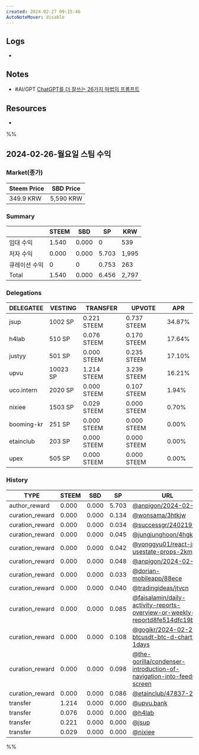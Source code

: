 ```yaml
---
created: 2024-02-27 09:15:46
AutoNoteMover: disable
---
```


## Logs
-

## Notes

- #AI/GPT [ChatGPT를 더 잘쓰는 26가지 마법의 프롬프트](upnote://x-callback-url/openNote?noteId=198d8bf8-5a69-4251-a3ad-76828d3d6ca4)

## Resources
-

%%

## 2024-02-26-월요일 스팀 수익

### Market(종가)
| Steem Price | SBD Price |
| --- | --- |
| 349.9 KRW | 5,590 KRW |

### Summary
| | STEEM | SBD | SP | KRW |
| --- | --- | --- | --- |--- |
| 임대 수익 | 1.540 | 0.000 | 0 | 539 |
| 저자 수익 | 0.000 | 0.000 | 5.703 | 1,995 |
| 큐레이션 수익 | 0 | 0 | 0.753 | 263 |
| Total | 1.540 | 0.000 | 6.456 | 2,797 |

### Delegations
| DELEGATEE | VESTING | TRANSFER | UPVOTE | APR |
| --- | --- | --- | --- | --- |
| jsup | 1002 SP | 0.221 STEEM | 0.737 STEEM | 34.87% |
| h4lab | 510 SP | 0.076 STEEM | 0.170 STEEM | 17.64% |
| justyy | 501 SP | 0.000 STEEM | 0.235 STEEM | 17.10% |
| upvu | 10023 SP | 1.214 STEEM | 3.239 STEEM | 16.21% |
| uco.intern | 2020 SP | 0.000 STEEM | 0.107 STEEM | 1.94% |
| nixiee | 1503 SP | 0.029 STEEM | 0.000 STEEM | 0.70% |
| booming-kr | 251 SP | 0.000 STEEM | 0.000 STEEM | 0.00% |
| etainclub | 203 SP | 0.000 STEEM | 0.000 STEEM | 0.00% |
| upex | 505 SP | 0.000 STEEM | 0.000 STEEM | 0.00% |

### History
| TYPE | STEEM | SBD | SP | URL |
| --- | --- | --- | --- | --- |
| author_reward | 0.000 | 0.000 | 5.703 | [@anpigon/2024-02-19](https://steemit.com/@anpigon/2024-02-19) |
| curation_reward | 0.000 | 0.000 | 0.134 | [@wonsama/3htkjw](https://steemit.com/@wonsama/3htkjw) |
| curation_reward | 0.000 | 0.000 | 0.034 | [@successgr/240219-](https://steemit.com/@successgr/240219-) |
| curation_reward | 0.000 | 0.000 | 0.045 | [@jungjunghoon/4hgkzy](https://steemit.com/@jungjunghoon/4hgkzy) |
| curation_reward | 0.000 | 0.000 | 0.042 | [@yonggyu01/react-js-usestate-props-2km](https://steemit.com/@yonggyu01/react-js-usestate-props-2km) |
| curation_reward | 0.000 | 0.000 | 0.048 | [@anpigon/2024-02-19](https://steemit.com/@anpigon/2024-02-19) |
| curation_reward | 0.000 | 0.000 | 0.033 | [@dorian-mobileapp/88ece](https://steemit.com/@dorian-mobileapp/88ece) |
| curation_reward | 0.000 | 0.000 | 0.040 | [@tradingideas/jtvcn](https://steemit.com/@tradingideas/jtvcn) |
| curation_reward | 0.000 | 0.000 | 0.085 | [@faisalamin/daily-activity-reports-overview-or-weekly-reportd8fe514dfc19best](https://steemit.com/@faisalamin/daily-activity-reports-overview-or-weekly-reportd8fe514dfc19best) |
| curation_reward | 0.000 | 0.000 | 0.108 | [@gogikr/2024-02-20-btcusdt-btc-d-chart-1days](https://steemit.com/@gogikr/2024-02-20-btcusdt-btc-d-chart-1days) |
| curation_reward | 0.000 | 0.000 | 0.098 | [@the-gorilla/condenser-introduction-of-navigation-into-feeds-screen](https://steemit.com/@the-gorilla/condenser-introduction-of-navigation-into-feeds-screen) |
| curation_reward | 0.000 | 0.000 | 0.086 | [@etainclub/47837-2](https://steemit.com/@etainclub/47837-2) |
| transfer | 1.214 | 0.000 | 0.000 | [@upvu.bank](https://steemit.com/@upvu.bank) |
| transfer | 0.076 | 0.000 | 0.000 | [@h4lab](https://steemit.com/@h4lab) |
| transfer | 0.221 | 0.000 | 0.000 | [@jsup](https://steemit.com/@jsup) |
| transfer | 0.029 | 0.000 | 0.000 | [@nixiee](https://steemit.com/@nixiee) |

%%


